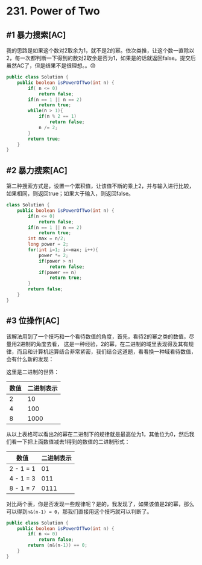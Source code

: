 #  231. Power of Two

## #1 暴力搜索[AC]
 我的思路是如果这个数对2取余为1，就不是2的幂。依次类推，让这个数一直除以2，每一次都判断一下得到的数对2取余是否为1，如果是的话就返回false。提交后虽然AC了，但是结果不是很理想。。:sweat:

```java
public class Solution {
    public boolean isPowerOfTwo(int n) {
        if( n <= 0)
            return false;
        if(n == 1 || n == 2)
            return true;
        while(n > 1){
            if(n % 2 == 1)
                return false;
            n /= 2;
        }
        return true;
    }
}
```

## #2 暴力搜索[AC]

第二种搜索方式是，设置一个累积值，让该值不断的乘上2，并与输入进行比较，如果相同，则返回true；如果大于输入，则返回false。

```java
class Solution {
    public boolean isPowerOfTwo(int n) {
        if(n <= 0)
            return false;
        if(n == 1 || n == 2)
            return true;
        int max = n/2;
        long power = 2;
        for(int i=1; i<=max; i++){
            power *= 2;
            if(power > n)
                return false;
            if(power == n)
                return true;
        }
        return false;
    }
}
```

## #3 位操作[AC]

该解法用到了一个技巧和一个看待数值的角度，首先，看待2的幂之类的数值，尽量用2进制的角度去看， 这是一种经验，2的幂，在二进制的域里表现得及其有规律，而且和计算机运算结合非常紧密，我们结合这道题，看看换一种域看待数值，会有什么新的发现：

这里是二进制的世界：

| 数值   | 二进制表示 |
| ---- | ----- |
| 2    | 10    |
| 4    | 100   |
| 8    | 1000  |

从以上表格可以看出2的幂在二进制下的规律就是最高位为1，其他位为0，然后我们看一下把上面数值减去1得到的数值的二进制形式：

| 数值        | 二进制表示 |
| --------- | ----- |
| 2 - 1 = 1 | 01    |
| 4 - 1 = 3 | 011   |
| 8 - 1 = 7 | 0111  |

对比两个表，你是否发现一些规律呢？是的，我发现了，如果该值是2的幂，那么可以得到`n&(n-1) = 0`，那我们直接用这个技巧就可以判断了。

```java
public class Solution {
    public boolean isPowerOfTwo(int n) {
        if( n <= 0)
            return false;
        return (n&(n-1)) == 0;
    }
}
```




